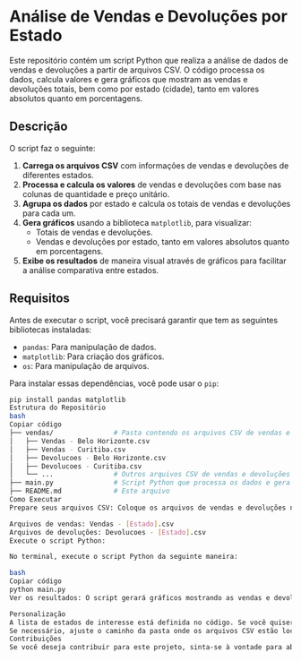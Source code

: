 # Análise de Vendas e Devoluções por Estado

Este repositório contém um script Python que realiza a análise de dados de vendas e devoluções a partir de arquivos CSV. O código processa os dados, calcula valores e gera gráficos que mostram as vendas e devoluções totais, bem como por estado (cidade), tanto em valores absolutos quanto em porcentagens.

## Descrição

O script faz o seguinte:

1. **Carrega os arquivos CSV** com informações de vendas e devoluções de diferentes estados.
2. **Processa e calcula os valores** de vendas e devoluções com base nas colunas de quantidade e preço unitário.
3. **Agrupa os dados** por estado e calcula os totais de vendas e devoluções para cada um.
4. **Gera gráficos** usando a biblioteca `matplotlib`, para visualizar:
   - Totais de vendas e devoluções.
   - Vendas e devoluções por estado, tanto em valores absolutos quanto em porcentagens.
5. **Exibe os resultados** de maneira visual através de gráficos para facilitar a análise comparativa entre estados.

## Requisitos

Antes de executar o script, você precisará garantir que tem as seguintes bibliotecas instaladas:

- `pandas`: Para manipulação de dados.
- `matplotlib`: Para criação dos gráficos.
- `os`: Para manipulação de arquivos.

Para instalar essas dependências, você pode usar o `pip`:

```bash
pip install pandas matplotlib
Estrutura do Repositório
bash
Copiar código
├── vendas/               # Pasta contendo os arquivos CSV de vendas e devoluções
│   ├── Vendas - Belo Horizonte.csv
│   ├── Vendas - Curitiba.csv
│   ├── Devolucoes - Belo Horizonte.csv
│   ├── Devolucoes - Curitiba.csv
│   └── ...               # Outros arquivos CSV de vendas e devoluções
├── main.py               # Script Python que processa os dados e gera os gráficos
├── README.md             # Este arquivo
Como Executar
Prepare seus arquivos CSV: Coloque os arquivos de vendas e devoluções na pasta vendas/ com o seguinte formato de nome:

Arquivos de vendas: Vendas - [Estado].csv
Arquivos de devoluções: Devolucoes - [Estado].csv
Execute o script Python:

No terminal, execute o script Python da seguinte maneira:

bash
Copiar código
python main.py
Ver os resultados: O script gerará gráficos mostrando as vendas e devoluções por estado, tanto em valores absolutos quanto em porcentagens.

Personalização
A lista de estados de interesse está definida no código. Se você quiser adicionar ou remover estados, basta editar a variável estados no código.
Se necessário, ajuste o caminho da pasta onde os arquivos CSV estão localizados, alterando a variável pasta_vendas no código.
Contribuições
Se você deseja contribuir para este projeto, sinta-se à vontade para abrir uma pull request. Antes de contribuir, por favor, leia o código e garanta que as modificações sejam compatíveis com o estilo e a estrutura do projeto.

